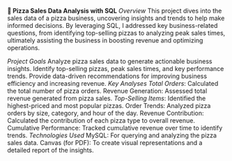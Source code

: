 **🍕 Pizza Sales Data Analysis with SQL**
*Overview*
This project dives into the sales data of a pizza business, uncovering insights and trends to help make informed decisions. By leveraging SQL, I addressed key business-related questions, from identifying top-selling pizzas to analyzing peak sales times, ultimately assisting the business in boosting revenue and optimizing operations.

*Project Goals*
Analyze pizza sales data to generate actionable business insights.
Identify top-selling pizzas, peak sales times, and key performance trends.
Provide data-driven recommendations for improving business efficiency and increasing revenue.
*Key Analyses*
*Total Orders*: Calculated the total number of pizza orders.
Revenue Generation: Assessed total revenue generated from pizza sales.
*Top-Selling Items*: Identified the highest-priced and most popular pizzas.
Order Trends: Analyzed pizza orders by size, category, and hour of the day.
Revenue Contribution: Calculated the contribution of each pizza type to overall revenue.
Cumulative Performance: Tracked cumulative revenue over time to identify trends.
*Technologies Used*
MySQL: For querying and analyzing the pizza sales data.
Canvas (for PDF): To create visual representations and a detailed report of the insights.

